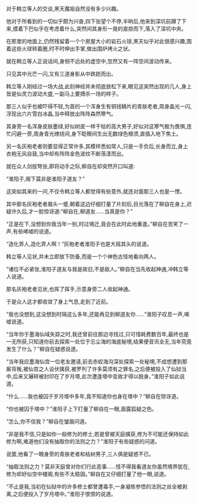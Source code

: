 
对于韩立等人的交谈,黑天魔祖自然没有多少兴趣。

他对于所看到的一切似乎颇为兴奋,四下张望个不停,半晌后,他来到深坑前蹲了下来,摸着下巴似乎在考虑着什么,突然间其身形一晃的直掠而下,落入了深坑中央。

在那里的地面上,仍然残留着一个个房屋大小的岩石火球,黑天似乎对此很感兴趣,围着这些火球转着圈,时不时伸出手掌,做出围炉烤火之状。

就在韩立等人正说话间,身侧不远处的虚空中,忽然又有一阵空间波动传来。

只见其中光芒一闪,又有三道身影从中跌跄而出。

韩立等人刚经过一场大战,此刻神经并未彻底放松下来,眼见这突然出现的几人,身上皆是仙灵力波动大盛,一副马上要搏杀一场的样子。

那三人似乎也被吓得不轻,为首的一个浑身生有铜钱鳞片的青肤老者,周身晶光一闪,浮现出六片雪白冰晶,当中释放出阵阵森然寒气。

其身旁一名浑身皮肤墨绿,好似树皮一样干枯的高大男子,好似对这寒气极为畏惧,连忙闪避一旁,周身青光缭绕间,身下眨眼间生出无数绿色根须,直插入地下焦土。

另一名灰袍老者则要显得正常许多,其模样悉如常人,只是一手负后,长身而立,身上衣袍无风自鼓,当中却有阵阵金色波纹不断荡漾而出。

就在众人剑拔弩张,即将动手之际,柳自在却突然开口叫道:

“淮阳子,阁下莫非是淮阳子道友？”

这突如其来的一问,不仅令韩立等人都觉得有些意外,就连对面那三人也是一愣。

其中那名灰袍老者眉头一蹙,朝着这边仔细打量了片刻后,目光落在了柳自在身上,迟疑许久后,才一脸惊讶道:“柳自在,柳道友……当真是你？”

“正是在下,没想到你我当年一别,时过境迁,竟会在此时此地重逢。”柳自在苦笑了一声,有些唏嘘的说道。

“造化弄人,造化弄人啊！”灰袍老者淮阳子也是大摇其头的说道。

韩立等人见状,并未立即放下防备,而是一个个神色古怪地看向两人。

“诸位不必紧张,淮阳子道友与我是故旧,不是敌人。”柳自在当先收起神通,冲韩立等人说道。

那名灰袍老者见状,也挥了挥手,示意身旁二人收起神通。

于是众人这才都收敛了身上气息,走到了近前。

“我也没想到,这没想到时隔这么多年,还能再见到柳道友你……”淮阳子叹息一声,唏嘘说道。

“当年你于墨海仙域失踪之时,我还曾前往那边寻找过,只可惜耗费数百年,最终也是一无所获,只知道你前去探索一处位于忘尘海的海底秘境,结果便音讯全无,当年究竟发生了什么？”柳自在疑惑说道。

“当年我应墨海仙宫一位老友邀请,前去赤蛟海沟深处探索一处秘境,不成想遭到那厮背叛,被仙宫之人设伏擒获,被罗列了许多莫须有之罪名,之后便被投入了仙狱当中,后来又辗转被封印在了岁月塔,此次遭逢塔中变故才得以脱身。”淮阳子如此说道。

“什么……我也被囚于岁月塔中多年,竟不知道你也身在塔中？”柳自在惊讶道。

“你也被囚于塔中？”淮阳子上下打量了柳自在一眼,面露狐疑之色。

“怎么,你不信我？”柳自在皱眉问道。

“非是我不信,只是如你一般修为的修士,若是曾被天庭擒获,修为不可能还保持如此修为啊,难道他们没有抽取你的法则之力？”淮阳子有些疑惑的问道。

说罢,他看了一眼身旁的青肤老者和枯树男子,三人俱是疑惑不已。

“抽取法则之力？莫非天庭曾对你们行此恶事……怪不得我看道友你虽然境界犹在,修为却好似空中楼阁,有些不太稳固。”柳自在又仔细打量了他一眼,说道。

“不止是我,当初在仙狱中的许多修士都曾遭毒手,一身凝练参悟的法则之丝全被剥离,之后便投入了岁月塔中。”淮阳子恨恨的说道。